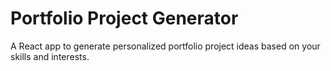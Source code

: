 # Portfolio Project Generator

A React app to generate personalized portfolio project ideas based on your skills and interests.
